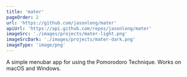 ```yaml
---
title: 'mater'
pageOrder: 2
url: 'https://github.com/jasonlong/mater'
apiUrl: 'https://api.github.com/repos/jasonlong/mater'
imageSrc: './images/projects/mater-light.png'
imageSrcDark: './images/projects/mater-dark.png'
imageType: 'image/png'
---
```

A simple menubar app for using the Pomorodoro Technique. Works on macOS and Windows.
